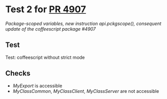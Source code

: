 # Test 2 for [PR 4907](https://github.com/meteor/meteor/pull/4907)

_Package-scoped variables, new instruction api.pckgscope(), consequent update of
the coffeescript package #4907_

## Test

Test: coffeescript without strict mode

## Checks

- _MyExport_ is accessible
- _MyClassCommon_, _MyClassClient_, _MyClassServer_ are not accessible
